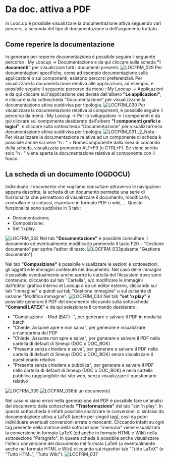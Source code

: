 # Da doc. attiva a PDF
In Looc.up è possibile visualizzare la documentazione attiva seguendo vari percorsi, a seconda del tipo di documentazione o dell'argomento trattato.

## Come reperire la documentazione
In generare per reperire documentazione è possibile seguire il seguente percorso : 
My Loocup -> Documentazione
e da qui cliccare sulla scheda **"i documenti"** per visualizzare tutti i documenti presenti.
![LOCFRM_029](http://localhost:3000/immagini/LOCFRM_LTG/LOCFRM_029.png)
Per documentazioni specifiche, come ad esempio documentazione sulle applicazioni o sui componenti, esistono percorsi preferenziali.
Per visualizzare la documentazione relativa alle applicazioni, ad esempio, è possibile seguire il seguente percorso da menù : 
My Loocup -> Applicazioni
e da qui cliccare sull'applicazione desiderata dall'albero **"Le applicazioni"**, e cliccare sulla sottoscheda "Documentazione" per visualizzarne la documentazione attiva suddivisa per tipologia.
![LOCFRM_030](http://localhost:3000/immagini/LOCFRM_LTG/LOCFRM_030.png)
Per visualizzare la documentazione relativa ai componenti, è possibile seguire il percorso da menù : 
My Loocup -> Per lo sviluppatore -> i componenti
e da qui cliccare sul componente desiderato dall'albero **"I componenti grafici e logici"**, e cliccare sulla sottoscheda "Documentazione" per visualizzarne la documentazione attiva suddivisa per tipologia.
![LOCFRM_031](http://localhost:3000/immagini/LOCFRM_LTG/LOCFRM_031.png)
_2_Nota : 
Per visualizzare la documentazione relativa ad un componente di scheda è possibile anche scrivere "h : " + NomeComponente dalla linea di comando della scheda, visualizzata premendo ALT+F9 (o CTRL+F). Se viene scritto solo "h : " viene aperta la documentazione relativa al componente con il fuoco.

## La scheda di un documento (OGDOCU)
Individuato il documento che vogliamo consultare attraverso le navigazioni appena descritte, la scheda di un documento permette una serie di funzionalità che permettono di visualizzare il documento, modificarlo, controllarne la sintassi, esportare in formato PDF o wiki, ...
Queste funzionalità sono suddivise in 3 tab : 

- Documentazione;
- Composizione;
- Set 'n play.


![LOCFRM_032](http://localhost:3000/immagini/LOCFRM_LTG/LOCFRM_032.png)
Nel tab **"Documentazione"** è possibile consultare il documento ed eventualmente modificarlo premendo il tasto F20 - "Gestione documento" per aprire l'editor di testo.
![LOCFRM_033](http://localhost:3000/immagini/LOCFRM_LTG/LOCFRM_033.png)pulsante "Gestione documento")

Nel tab **"Composizione"** è possibile visualizzare le sezioni e sottosezioni, gli oggetti e le immagini contenute nel documento. Nel caso delle immagini è possibile eventualmente anche aprire la cartella del filesystem dove sono contenute,  cliccando sul tab "Cartella", e/o modificare le immagini dall'editor grafico interno di Loocup o da un editor esterno, cliccando sul tab "Immagine" e quindi sul tab "Gestione immagine" o sul pulsante di sezione "Modifica immagine".
![LOCFRM_034](http://localhost:3000/immagini/LOCFRM_LTG/LOCFRM_034.png)
Nel tab **"set 'n play"** è possibile generare il PDF del documento cliccando sulla sottoscheda **"Comandi LATEX"** e da qui selezionare il comando desiderato : 

- "Compilazione - Mod (BAT) -", per generare e salvare il PDF in modalità batch
- "Chiede, Assume apre e non salva", per generare e visualizzare un'anteprima del PDF
- "Chiede, Assume non apre e salva", per generare e salvare il PDF nella cartella  di default di Smeup (DOC o DOC_BOK)
- "Presenta senza chiedere e salva", per generare e salvare il PDF nella cartella  di default di Smeup (DOC o DOC_BOK) senza visualizzare il questionario relativo
- "Presenta senza chiedere e pubblica", per generare e salvare il PDF nella cartella  di default di Smeup (DOC o DOC_BOK) e nella cartella pubblica raggiungibile dal sito web, senza visualizzare il questionario relativo


![LOCFRM_035](http://localhost:3000/immagini/LOCFRM_LTG/LOCFRM_035.png)
![LOCFRM_036](http://localhost:3000/immagini/LOCFRM_LTG/LOCFRM_036.png)di un documento)

Nel caso vi siano errori nella generazione del PDF è possibile fare un'analisi del documento dalla sottoscheda **"Trasformazione"** del tab "set 'n play". In questa sottoscheda è infatti possibile analizzare le conversioni di sintassi da documentazione attiva a LaTeX (anche per singoli tag), così da poter individuare eventuali conversioni errate o mancanti. Cliccando infatti su ogni tag presente nella matrice della sottosezione "memoria" viene visualizzata la conversione in formato LaTeX (ed anche in formato HTML e Wiki) nella sottosezione "Paragrafo". In questa scheda è possibile anche visualizzare l'intera conversione del documento nel formato LaTeX (o eventualmente anche nel formato HTML e Wiki) cliccando sui rispettivi tab "Tutto LaTeX" (o "Tutto HTML", "Tutto Wiki").
![LOCFRM_037](http://localhost:3000/immagini/LOCFRM_LTG/LOCFRM_037.png)